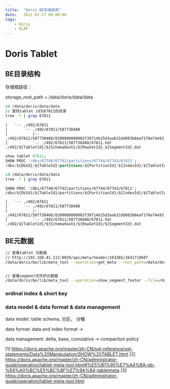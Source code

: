 ```yaml
---
title:  "Doris BE存储结构"
date:   2021-02-27 00:00:00
tags:
    - Doris
    - OLAP
---
```



# Doris Tablet

## BE目录结构
存储根路径：

storage_root_path = /data/doris/data/data


```bash
cd /data/doris/data/data
// 查找tablet id为67811的目录
tree -f | grep 67811
```

```
|   `-- ./492/67811
|       `-- ./492/67811/587730488
|           |-- ./492/67811/587730488/0200000000002f39714b25d3aab31dd603b0eaf176e74e93_0.dat
|           `-- ./492/67811/587730488/67811.hdr
./492/${TabletId}/${SchemaHash}/${RowSetId}_${SegmentId}.dat
```

```sql
show tablet 67811;
SHOW PROC '/dbs/67740/67742/partitions/67744/67743/67811';
/dbs/${DbId}/${TableId}/partitions/${PartitionId}/${IndexId}/${TabletId}
```

```bash
cd /data/doris/data/data
tree -f | grep 67811
```

```
SHOW PROC '/dbs/67740/67742/partitions/67744/67743/67811';
/dbs/${DbId}/${TableId}/partitions/${PartitionId}/${IndexId}/${TabletId}

|   `-- ./492/67811
|       `-- ./492/67811/587730488
|           |-- ./492/67811/587730488/0200000000002f39714b25d3aab31dd603b0eaf176e74e93_0.dat
|           `-- ./492/67811/587730488/67811.hdr
./492/${TabletId}/${SchemaHash}/${RowSetId}/${SegmentId}.dat
```



## BE元数据
```bash
// 查看tablet 元数据 
// http://192.168.41.112:8039/api/meta/header/163365/1641718687
/data/doris/be/lib/meta_tool --operation=get_meta --root_path=/data/doris/data --tablet_id=163365 --schema_hash=1641718687


// 查看segment文件的元数据
/data/doris/be/lib/meta_tool --operation=show_segment_footer --file=/data/doris/data/data/172/163365/1641718687/0200000000000004784b70783a5f6bc6e610d929adda15b8_0.dat
```


### ordinal index & short key

### data model & data format & data management
data model: table schema, 分区， 分桶

data format: data and index format -> 

data management: delta, base, cumulative -> compaction policy



[1] https://doris.apache.org/master/zh-CN/sql-reference/sql-statements/Data%20Manipulation/SHOW%20TABLET.html
[2] https://doris.apache.org/master/zh-CN/administrator-guide/operation/tablet-meta-tool.html#%E5%B1%95%E7%A4%BA-pb-%E6%A0%BC%E5%BC%8F%E7%9A%84-tabletmeta
[3] https://doris.apache.org/master/zh-CN/administrator-guide/operation/tablet-meta-tool.html




















